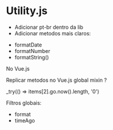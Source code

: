 # Utility.js

- Adicionar pt-br dentro da lib
- Adicionar metodos mais claros:
* formatDate
* formatNumber
* formatString()

No Vue.js 

Replicar metodos no Vue.js global mixin ?

_try(() => items[2].go.now().length, '0')

Filtros globais:

- format
- timeAgo
